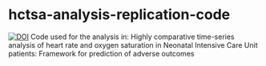 # hctsa-analysis-replication-code
[![DOI](https://zenodo.org/badge/322636738.svg)](https://zenodo.org/badge/latestdoi/322636738)
Code used for the analysis in: Highly comparative time-series analysis of heart rate and oxygen saturation in Neonatal Intensive Care Unit patients: Framework for prediction of adverse outcomes
